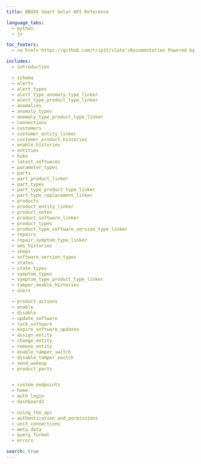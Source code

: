 ```yaml
---
title: BBOXX Smart Solar API Reference

language_tabs:
  - python
  - js

toc_footers:
  - <a href='https://github.com/tripit/slate'>Documentation Powered by Slate</a>

includes:
  - introduction

  - schema
  - alerts
  - alert_types
  - alert_type_anomaly_type_linker
  - alert_type_product_type_linker
  - anomalies
  - anomaly_types
  - anomaly_type_product_type_linker
  - connections
  - customers
  - customer_entity_linker
  - customer_product_histories
  - enable_histories
  - entities
  - hubs
  - latest_softwares
  - parameter_types
  - parts
  - part_product_linker
  - part_types
  - part_type_product_type_linker
  - part_type_replacement_linker
  - products
  - product_entity_linker
  - product_notes
  - product_software_linker
  - product_types
  - product_type_software_version_type_linker
  - repairs
  - repair_symptom_type_linker
  - sms_histories
  - shops
  - software_version_types
  - states
  - state_types
  - symptom_types
  - symptom_type_product_type_linker
  - tamper_enable_histories
  - users

  - product_actions
  - enable
  - disable
  - update_software
  - lock_software
  - expire_software_updates
  - assign_entity
  - change_entity
  - remove_entity
  - enable_tamper_switch
  - disable_tamper_switch
  - send_wakeup
  - product_parts


  - custom_endpoints
  - home
  - auth_login
  - dashboard2

  - using_the_api
  - authentication_and_permissions
  - unit_connections
  - meta_data
  - query_format
  - errors

search: true
---
```



